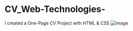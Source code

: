 # CV_Web-Technologies-
I created a One-Page CV Project with HTML & CSS
![image](https://github.com/Imroj-Hassan/CV_Web-Technologies/assets/107574392/8206e868-4236-466e-9e35-6535b2329f8c)
